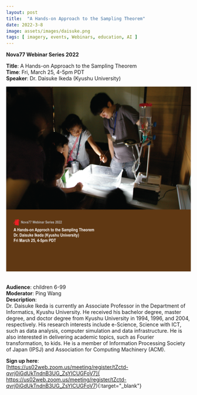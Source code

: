 ```yaml
---
layout: post
title:  "A Hands-on Approach to the Sampling Theorem"  
date: 2022-3-8  
image: assets/images/daisuke.png  
tags: [ imagery, events, Webinars, education, AI ]
---
```


**Nova77 Webinar Series 2022**

**Title**: A Hands-on Approach to the Sampling Theorem  
**Time**: Fri, March 25, 4-5pm PDT  
**Speaker**: Dr. Daisuke Ikeda (Kyushu University)


<div><img src="/assets/images/daisuke.png" class="img-fluid" alt="Daisuke" /></div><br>

**Audience**: children 6-99  
**Moderator**: Ping Wang  
**Description**:  
Dr. Daisuke Ikeda is currently an Associate Professor in the Department of Informatics, Kyushu University. He received his bachelor degree, master degree, and doctor degree from Kyushu University in 1994, 1996, and 2004, respectively. His research interests include e-Science, Science with ICT, such as data analysis, computer simulation and data infrastructure. He is also interested in delivering academic topics, such as Fourier transformation, to kids. He is a member of Information Processing Society of Japan (IPSJ) and Association for Computing Machinery (ACM).

**Sign up here**:  
[https://us02web.zoom.us/meeting/register/tZctd-qvrj0iGdUkTndnB3UG_ZsYICUGFoV7](
https://us02web.zoom.us/meeting/register/tZctd-qvrj0iGdUkTndnB3UG_ZsYICUGFoV7){:target="_blank"}


 